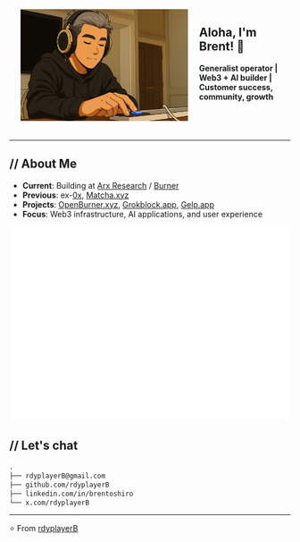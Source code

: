 <img src="rdyplayerB.png" width="300" alt="rdyplayerB" align="left" hspace="20">

<h2>Aloha, I'm Brent! 🤙</h2>
<p><strong>Generalist operator | Web3 + AI builder | Customer success, community, growth</strong></p>

<div style="clear: both; height: 20px;"></div>

---

## // About Me

- **Current**: Building at [Arx Research](https://arxresearch.com) / [Burner](https://burner.pro)
- **Previous**: ex-[0x](https://0x.org), [Matcha.xyz](https://matcha.xyz)
- **Projects**: [OpenBurner.xyz](https://openburner.xyz), [Grokblock.app](https://grokblock.app), [Gelp.app](https://gelp.app)
- **Focus**: Web3 infrastructure, AI applications, and user experience

![Isometric Commit Calendar](https://raw.githubusercontent.com/rdyplayerB/rdyplayerB/main/metrics.plugin.isocalendar.svg)

## // Let's chat

```
.
├── rdyplayerB@gmail.com
├── github.com/rdyplayerB
├── linkedin.com/in/brentoshiro
└── x.com/rdyplayerB
```

---

⭐ From [rdyplayerB](https://github.com/rdyplayerB)